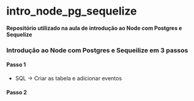 # intro_node_pg_sequelize
**Repositório utilizado na aula de introdução ao Node com Postgres e Sequelize**

### Introdução ao Node com Postgres e Sequeilize em 3 passos
#### Passo 1
- SQL -> Criar as tabela e adicionar eventos
#### Passo 2


